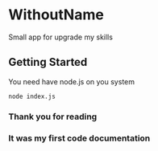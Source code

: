 # WithoutName
Small app for upgrade my skills
## Getting Started
You need have node.js on you system
```
node index.js
```
### Thank you for reading
### It was my first code documentation

